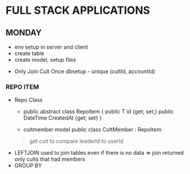# FULL STACK APPLICATIONS

## MONDAY

  - env setup in server and client
  - create table
  - create model, setup files

<!-- NOTE LinearGradient reference on Home page of InstaCult might fix inheritance on DnD Homepage -->


 - Only Join Cult Once
dbsetup - unique (cultId, accountId)

### REPO ITEM

- Repo Class
  - public abstract class RepoItem<T>
  {
    public T id {get; set;}
    public DateTime CreatedAt {get; set}
  }

  - cultmember model
  public class CultMember : RepoItem<int>

  > get cult to compare leaderId to userId


<!-- NOTE REFERENCE CULTIST FOR SHOWING ALL MEMBERS OF A CULT -->


<!-- NOTE cultMembersRepo getCult SQL REFERENCE FOR MEMBER COUNT AND LEFTJOIN-->

- LEFTJOIN used to join tables even if there is no data => join returned only cults that had members
- GROUP BY 